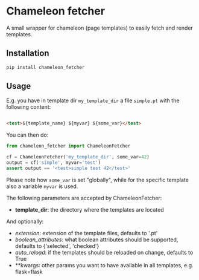 # Chameleon fetcher

A small wrapper for chameleon (page templates) to easily fetch and render
templates.

## Installation

```bash
pip install chameleon_fetcher
```

## Usage

E.g. you have in template dir `my_template_dir` a file `simple.pt` with
the following content:

```html

<test>${template_name} ${myvar} ${some_var}</test>
```

You can then do:

```python
from chameleon_fetcher import ChameleonFetcher

cf = ChameleonFetcher('my_template_dir', some_var=42)
output = cf('simple', myvar='test')
assert output == '<test>simple test 42</test>'
```

Please note how `some_var` is set "globally", while for the specific template also a
variable `myvar` is used.

The following parameters are accepted by ChameleonFetcher:

- **template_dir**: the directory where the templates are located

And optionally:

- _extension_: extension of the template files, defaults to '.pt'
- _boolean_attributes_: what boolean attributes should be supported, defaults to {'selected', 'checked'}
- _auto_reload_: if the templates should be reloaded on change, defaults to True
- **kwargs: other params you want to have available in all templates, e.g. flask=flask